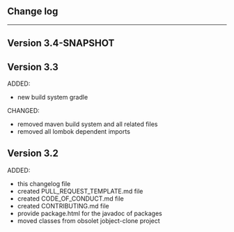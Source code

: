 ## Change log
----------------------

Version 3.4-SNAPSHOT
-------------

Version 3.3
-------------

ADDED:
 
- new build system gradle

CHANGED:

- removed maven build system and all related files
- removed all lombok dependent imports

Version 3.2
-------------

ADDED:
 
- this changelog file
- created PULL_REQUEST_TEMPLATE.md file
- created CODE_OF_CONDUCT.md file
- created CONTRIBUTING.md file
- provide package.html for the javadoc of packages
- moved classes from obsolet jobject-clone project


